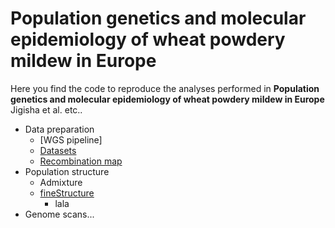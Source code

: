 # Population genetics and molecular epidemiology of wheat powdery mildew in Europe

Here you find the code to reproduce the analyses performed in **Population genetics and molecular epidemiology of wheat powdery mildew in Europe** Jigisha et al. etc.. 


- Data preparation
  - [WGS pipeline]
  - [Datasets](Datasets)
  - [Recombination map](recombination_map/recombination_map.md)
- Population structure
  - Admixture
  - [fineStructure](fineStructure/fineStructure.md)
    - lala
- Genome scans... 
